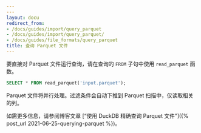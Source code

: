```yaml
---
---
layout: docu
redirect_from:
- /docs/guides/import/query_parquet
- /docs/guides/import/query_parquet/
- /docs/guides/file_formats/query_parquet
title: 查询 Parquet 文件
---
```


要直接对 Parquet 文件运行查询，请在查询的 `FROM` 子句中使用 `read_parquet` 函数。

```sql
SELECT * FROM read_parquet('input.parquet');
```

Parquet 文件将并行处理。过滤条件会自动下推到 Parquet 扫描中，仅读取相关的列。

如需更多信息，请参阅博客文章 [“使用 DuckDB 精确查询 Parquet 文件”]({% post_url 2021-06-25-querying-parquet %})。